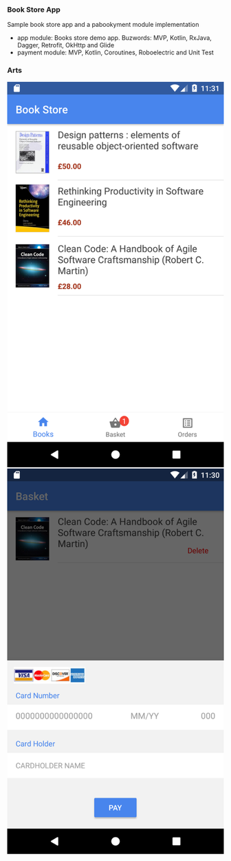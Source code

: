 ### Book Store App
Sample book store app and a pabookyment module implementation

* app module: Books store demo app. Buzwords: MVP, Kotlin, RxJava, Dagger, Retrofit, OkHttp and Glide
* payment module: MVP, Kotlin, Coroutines, Roboelectric and Unit Test

### Arts

![Books](https://github.com/fatihsokmen/book-store-app/blob/master/arts/books.png?raw=true)
![Pay](https://github.com/fatihsokmen/book-store-app/blob/master/arts/pay.png?raw=true)
